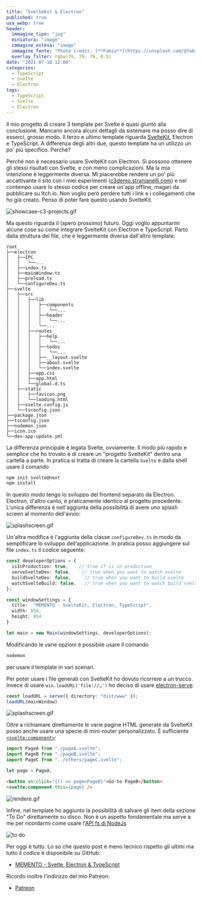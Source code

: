 ```yaml
---
title: "SvelteKit & Electron"
published: true
usa_webp: true
header:
  immagine_tipo: "jpg"
  miniatura: "image"
  immagine_estesa: "image"
  immagine_fonte: "Photo credit: [**Fabio**](https://unsplash.com/@fabioha)"
  overlay_filter: rgba(79, 79, 79, 0.5)
date: "2021-07-18 12:00"
categories:
  - TypeScript
  - Svelte
  - Electron
tags:
  - TypeScript
  - Svelte
  - Electron
---
```


Il mio progetto di creare 3 template per Svelte è quasi giunto alla conclusione. Mancano ancora alcuni dettagli da sistemare ma posso dire di esserci, grosso modo. Il terzo e ultimo template riguarda [SvelteKit](https://kit.svelte.dev/), Electron e TypeScript. A differenza degli altri due, questo template ha un utilizzo un po' più specifico. Perché?

Perché non è necessario usare SvelteKit con Electron. Si possono ottenere gli stessi risultati con Svelte, e con meno complicazioni. Ma la mia intenzione è leggermente diversa. Mi piacerebbe rendere un po' più accattivante il sito con i miei esperimenti ([c3demo.stranianelli.com](https://c3demo.stranianelli.com/)) e nel contempo usare lo stesso codice per creare un'app offline, magari da pubblicare su Itch.io. Non voglio però perdere tutti i link e i collegamenti che ho già creato. Penso di poter fare questo usando SvelteKit.

![showcase-c3-projects.gif](https://raw.githubusercontent.com/el3um4s/strani-anelli-blog/master/_posts/2021/2021-07-18-sveltekit-and-electron/showcase-c3-projects.gif)

Ma questo riguarda il (spero prossimo) futuro. Oggi voglio appuntarmi alcune cose su come integrare SvelteKit con Electron e TypeScript. Parto dalla struttura dei file, che è leggermente diversa dall'altro template:

```
root
├──electron
│   ├──IPC
│   │   └──...
│   ├──index.ts
│   ├──mainWindow.ts
│   ├──preload.ts
│   └──configureDev.ts
├──svelte
│   ├──src
│   │   ├──lib
│   │   │   ├──components
│   │   │   │   └──...
│   │   │   ├──header
│   │   │   │   └──...
│   │   │   └──...
│   │   ├──routes
│   │   │   ├──help
│   │   │   │   └──...
│   │   │   ├──todos
│   │   │   │   └──...
│   │   │   ├──__layout.svelte
│   │   │   ├──about.svelte
│   │   │   └──index.svelte
│   │   ├──app.css
│   │   ├──app.html
│   │   └──global.d.ts
│   ├──static
│   │   ├──favicon.png
│   │   └──loading.html
│   ├──svelte.config.js
│   └──tsconfig.json
├──package.json
├──tsconfig.json
├──nodemon.json
├──icon.ico
└──dev-app-update.yml
```

La differenza principale è legata Svelte, ovviamente. Il modo più rapido e semplice che ho trovato è di creare un "progetto SvelteKit" dentro una cartella a parte. In pratica si tratta di creare la cartella `Svelte` e dalla shell usare il comando

```bash
npm init svelte@next
npm install
```

In questo modo tengo lo sviluppo del frontend separato da Electron. Electron, d'altro canto, è praticamente identico al progetto precedente. L'unica differenza è nell'aggiunta della possibilità di avere uno splash screen al momento dell'avvio:

![splashscreen.gif](https://raw.githubusercontent.com/el3um4s/strani-anelli-blog/master/_posts/2021/2021-07-18-sveltekit-and-electron/svelte-kit-04-splashscreen.gif)

Un'altra modifica è l'aggiunta della classe `configureDev.ts` in modo da semplificare lo sviluppo dell'applicazione. In pratica posso aggiungere sul file `index.ts` il codice seguente:

```ts
const developerOptions = {
  isInProduction: true,    // true if is in production
  serveSvelteDev: false,    // true when you want to watch svelte 
  buildSvelteDev: false,     // true when you want to build svelte
  watchSvelteBuild: false,   // true when you want to watch build svelte 
};

const windowSettings = {
  title:  "MEMENTO - SvelteKit, Electron, TypeScript",
  width: 854,
  height: 854
}

let main = new Main(windowSettings, developerOptions);
```

Modificando le varie opzioni è possibile usare il comando

```bash
nodemon
```

per usare il template in vari scenari.

Per poter usare i file generati con SvelteKit ho dovuto ricorrere a un trucco. Invece di usare `win.loadURL('file://…')` ho deciso di usare [electron-serve](https://www.npmjs.com/package/electron-serve):

```ts
const loadURL = serve({ directory: "dist/www" });
loadURL(mainWindow)
```

![splashscreen.gif](https://raw.githubusercontent.com/el3um4s/strani-anelli-blog/master/_posts/2021/2021-07-18-sveltekit-and-electron/svelte-kit-05-sveltekit.gif)

Oltre a richiamare direttamente le varie pagine HTML generate da SvelteKit posso anche usare una specie di mini-router personalizzato. È sufficiente [`<svelte:component>`](https://svelte.dev/docs#svelte_component):

```ts
import PageA from "./pageA.svelte";
import PageB from "./pageB.svelte";
import PageC from "../others/pageC.svelte";

let page = PageA;
```

```html
<button on:click="{() => page=PageB}">Go to PageB</button>
<svelte:component this={page} />
```

![rendere.gif](https://raw.githubusercontent.com/el3um4s/strani-anelli-blog/master/_posts/2021/2021-07-18-sveltekit-and-electron/svelte-kit-07-renderer.gif)

Infine, nel template ho aggiunto la possibilità di salvare gli item della sezione "To Do" direttamente su disco. Non è un aspetto fondamentale ma serve a me per ricordarmi come usare l'[API fs di NodeJs](https://nodejs.org/api/fs.html)

![to do](https://raw.githubusercontent.com/el3um4s/strani-anelli-blog/master/_posts/2021/2021-07-18-sveltekit-and-electron/svelte-kit-08-todos.gif)

Per oggi è tutto. Lo so che questo post è meno tecnico rispetto gli ultimi ma tutto il codice è disponibile su GitHub:

- [MEMENTO - Svelte, Electron & TypeScript](https://github.com/el3um4s/memento-svelte-electron-typescript)

Ricordo inoltre l'indirizzo del mio Patreon:

- [Patreon](https://www.patreon.com/el3um4s)